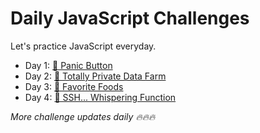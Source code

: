 # Daily JavaScript Challenges
Let's practice JavaScript everyday.

- Day 1: [🚨 Panic Button](1-panic-button/index.js)
- Day 2: [💾 Totally Private Data Farm](2-totally-private-data-farm/index.js)
- Day 3: [🤤 Favorite Foods](3-favorite-foods/index.js)
- Day 4: [🤫 SSH... Whispering Function](4-ssh-whispering-function/index.js)

 
_More challenge updates daily 🔥🔥🔥_

